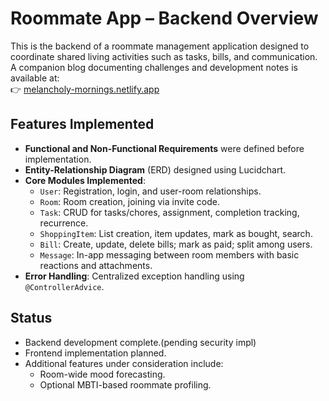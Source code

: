 # Roommate App – Backend Overview

This is the backend of a roommate management application designed to coordinate shared living activities such as tasks, bills, and communication.  
A companion blog documenting challenges and development notes is available at:  
👉 [melancholy-mornings.netlify.app](https://melancholy-mornings.netlify.app/)

## Features Implemented

- **Functional and Non-Functional Requirements** were defined before implementation.
- **Entity-Relationship Diagram** (ERD) designed using Lucidchart.
- **Core Modules Implemented**:
  - `User`: Registration, login, and user-room relationships.
  - `Room`: Room creation, joining via invite code.
  - `Task`: CRUD for tasks/chores, assignment, completion tracking, recurrence.
  - `ShoppingItem`: List creation, item updates, mark as bought, search.
  - `Bill`: Create, update, delete bills; mark as paid; split among users.
  - `Message`: In-app messaging between room members with basic reactions and attachments.
- **Error Handling**: Centralized exception handling using `@ControllerAdvice`.

## Status

- Backend development complete.(pending security impl)
- Frontend implementation planned.
- Additional features under consideration include:
  - Room-wide mood forecasting.
  - Optional MBTI-based roommate profiling.
